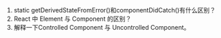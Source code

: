 1. static getDerivedStateFromError()和componentDidCatch()有什么区别？
2. React 中 Element 与 Component 的区别？
3. 解释一下Controlled Component 与 Uncontrolled Component。